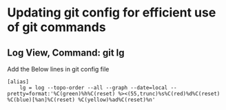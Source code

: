# Updating git config for efficient use of git commands

## Log View, Command: git lg
Add the Below lines in git config file
```
[alias]
    lg = log --topo-order --all --graph --date=local --pretty=format:'%C(green)%h%C(reset) %><(55,trunc)%s%C(red)%d%C(reset) %C(blue)[%an]%C(reset) %C(yellow)%ad%C(reset)%n'
```
